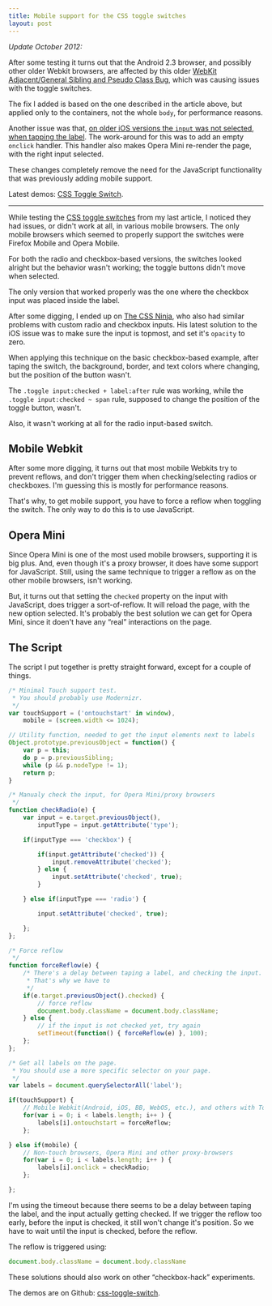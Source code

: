 ```yaml
---
title: Mobile support for the CSS toggle switches
layout: post
---
```


*Update October 2012:*

After some testing it turns out that the Android 2.3 browser, and possibly other older Webkit browsers, are affected by this older [WebKit Adjacent/General Sibling and Pseudo Class Bug](http://css-tricks.com/webkit-sibling-bug/), which was causing issues with the toggle switches.

The fix I added is based on the one described in the article above, but applied only to the containers, not the whole `body`, for performance reasons.

Another issue was that, [on older iOS versions the `input` was not selected, when tapping the label](http://stackoverflow.com/questions/7358781/tapping-on-label-in-mobile-safari). The work-around for this was to add an empty `onclick` handler. This handler also makes Opera Mini re-render the page, with the right input selected.

These changes completely remove the need for the JavaScript functionality that was previously adding mobile support.

Latest demos: [CSS Toggle Switch](http://ghinda.net/css-toggle-switch/).

***

While testing the [CSS toggle switches](/css-toggle-switches) from my last article, I noticed they had issues, or didn't work at all, in various mobile browsers. The only mobile browsers which seemed to properly support the switches were Firefox Mobile and Opera Mobile.

For both the radio and checkbox-based versions, the switches looked alright but the behavior wasn't working; the toggle buttons didn't move when selected.

The only version that worked properly was the one where the checkbox input was placed inside the label.

After some digging, I ended up on [The CSS Ninja](http://www.thecssninja.com/css/custom-inputs-using-css), who also had similar problems with custom radio and checkbox inputs. His latest solution to the iOS issue was to make sure the input is topmost, and set it's `opacity` to zero.

When applying this technique on the basic checkbox-based example, after taping the switch, the background, border, and text colors where changing, but the position of the button wasn't.

The `.toggle input:checked + label:after` rule was working, while the `.toggle input:checked ~ span` rule, supposed to change the position of the toggle button, wasn't.

Also, it wasn't working at all for the radio input-based switch.


## Mobile Webkit

After some more digging, it turns out that most mobile Webkits try to prevent reflows, and don't trigger them when checking/selecting radios or checkboxes. I'm guessing this is mostly for performance reasons.

That's why, to get mobile support, you have to force a reflow when toggling the switch. The only way to do this is to use JavaScript.


## Opera Mini

Since Opera Mini is one of the most used mobile browsers, supporting it is big plus. And, even though it's a proxy browser, it does have some support for JavaScript. Still, using the same technique to trigger a reflow as on the other mobile browsers, isn't working.

But, it turns out that setting the `checked` property on the input with JavaScript, does trigger a sort-of-reflow. It will reload the page, with the new option selected. It's probably the best solution we can get for Opera Mini, since it doen't have any &ldquo;real&rdquo; interactions on the page.


## The Script

The script I put together is pretty straight forward, except for a couple of things.

```javascript
/* Minimal Touch support test.
 * You should probably use Modernizr.
 */
var touchSupport = ('ontouchstart' in window),
	mobile = (screen.width <= 1024);

// Utility function, needed to get the input elements next to labels
Object.prototype.previousObject = function() {
	var p = this;
	do p = p.previousSibling;
	while (p && p.nodeType != 1);
	return p;
}

/* Manualy check the input, for Opera Mini/proxy browsers
 */
function checkRadio(e) {
	var input = e.target.previousObject(),
		inputType = input.getAttribute('type');

	if(inputType === 'checkbox') {

		if(input.getAttribute('checked')) {
			input.removeAttribute('checked');
		} else {
			input.setAttribute('checked', true);
		}

	} else if(inputType === 'radio') {

		input.setAttribute('checked', true);

	};
};

/* Force reflow
 */
function forceReflow(e) {
	/* There's a delay between taping a label, and checking the input.
	 * That's why we have to
	 */
	if(e.target.previousObject().checked) {
		// force reflow
		document.body.className = document.body.className;
	} else {
		// if the input is not checked yet, try again
		setTimeout(function() { forceReflow(e) }, 100);
	};
};

/* Get all labels on the page.
 * You should use a more specific selector on your page.
 */
var labels = document.querySelectorAll('label');

if(touchSupport) {
	// Mobile Webkit(Android, iOS, BB, WebOS, etc.), and others with Touch support
	for(var i = 0; i < labels.length; i++ ) {
		labels[i].ontouchstart = forceReflow;
	};

} else if(mobile) {
	// Non-touch browsers, Opera Mini and other proxy-browsers
	for(var i = 0; i < labels.length; i++ ) {
		labels[i].onclick = checkRadio;
	};

};
```

I'm using the timeout because there seems to be a delay between taping the label, and the input actually getting checked. If we trigger the reflow too early, before the input is checked, it still won't change it's position. So we have to wait until the input is checked, before the reflow.

The reflow is triggered using:

```javascript
document.body.className = document.body.className
```

These solutions should also work on other &ldquo;checkbox-hack&rdquo; experiments.

The demos are on Github: [css-toggle-switch](https://github.com/ghinda/css-toggle-switch).
